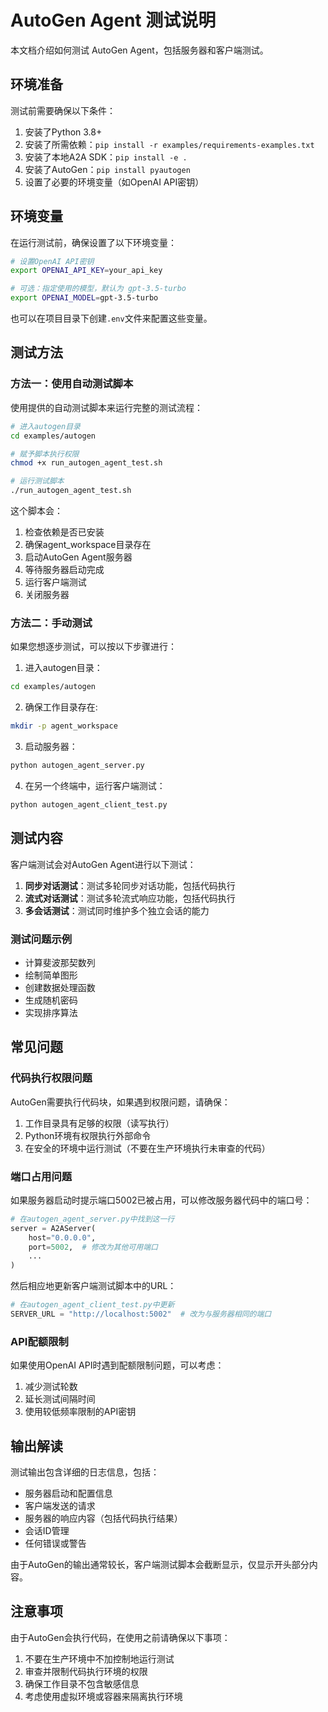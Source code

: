 # AutoGen Agent 测试说明

本文档介绍如何测试 AutoGen Agent，包括服务器和客户端测试。

## 环境准备

测试前需要确保以下条件：

1. 安装了Python 3.8+
2. 安装了所需依赖：`pip install -r examples/requirements-examples.txt`
3. 安装了本地A2A SDK：`pip install -e .`
4. 安装了AutoGen：`pip install pyautogen`
5. 设置了必要的环境变量（如OpenAI API密钥）

## 环境变量

在运行测试前，确保设置了以下环境变量：

```bash
# 设置OpenAI API密钥
export OPENAI_API_KEY=your_api_key

# 可选：指定使用的模型，默认为 gpt-3.5-turbo
export OPENAI_MODEL=gpt-3.5-turbo
```

也可以在项目目录下创建`.env`文件来配置这些变量。

## 测试方法

### 方法一：使用自动测试脚本

使用提供的自动测试脚本来运行完整的测试流程：

```bash
# 进入autogen目录
cd examples/autogen

# 赋予脚本执行权限
chmod +x run_autogen_agent_test.sh

# 运行测试脚本
./run_autogen_agent_test.sh
```

这个脚本会：
1. 检查依赖是否已安装
2. 确保agent_workspace目录存在
3. 启动AutoGen Agent服务器
4. 等待服务器启动完成
5. 运行客户端测试
6. 关闭服务器

### 方法二：手动测试

如果您想逐步测试，可以按以下步骤进行：

1. 进入autogen目录：

```bash
cd examples/autogen
```

2. 确保工作目录存在:

```bash
mkdir -p agent_workspace
```

3. 启动服务器：

```bash
python autogen_agent_server.py
```

4. 在另一个终端中，运行客户端测试：

```bash
python autogen_agent_client_test.py
```

## 测试内容

客户端测试会对AutoGen Agent进行以下测试：

1. **同步对话测试**：测试多轮同步对话功能，包括代码执行
2. **流式对话测试**：测试多轮流式响应功能，包括代码执行
3. **多会话测试**：测试同时维护多个独立会话的能力

### 测试问题示例

* 计算斐波那契数列
* 绘制简单图形
* 创建数据处理函数
* 生成随机密码
* 实现排序算法

## 常见问题

### 代码执行权限问题

AutoGen需要执行代码块，如果遇到权限问题，请确保：

1. 工作目录具有足够的权限（读写执行）
2. Python环境有权限执行外部命令
3. 在安全的环境中运行测试（不要在生产环境执行未审查的代码）

### 端口占用问题

如果服务器启动时提示端口5002已被占用，可以修改服务器代码中的端口号：

```python
# 在autogen_agent_server.py中找到这一行
server = A2AServer(
    host="0.0.0.0",
    port=5002,  # 修改为其他可用端口
    ...
)
```

然后相应地更新客户端测试脚本中的URL：

```python
# 在autogen_agent_client_test.py中更新
SERVER_URL = "http://localhost:5002"  # 改为与服务器相同的端口
```

### API配额限制

如果使用OpenAI API时遇到配额限制问题，可以考虑：
1. 减少测试轮数
2. 延长测试间隔时间
3. 使用较低频率限制的API密钥

## 输出解读

测试输出包含详细的日志信息，包括：
- 服务器启动和配置信息
- 客户端发送的请求
- 服务器的响应内容（包括代码执行结果）
- 会话ID管理
- 任何错误或警告

由于AutoGen的输出通常较长，客户端测试脚本会截断显示，仅显示开头部分内容。

## 注意事项

由于AutoGen会执行代码，在使用之前请确保以下事项：

1. 不要在生产环境中不加控制地运行测试
2. 审查并限制代码执行环境的权限
3. 确保工作目录不包含敏感信息
4. 考虑使用虚拟环境或容器来隔离执行环境 